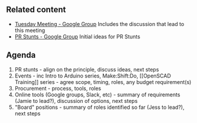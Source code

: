 ## Related content

* [Tuesday Meeting - Google Group](https://groups.google.com/forum/#!topic/swindon-hackspace/DBul8EQ8Cas) Includes the discussion that lead to this meeting
* [PR Stunts - Google Group](https://groups.google.com/forum/#!topic/swindon-hackspace/pj3LhbvMBCs) Initial ideas for PR Stunts


## Agenda

1. PR stunts - align on the principle, discuss ideas, next steps
2. Events - inc Intro to Arduino series, Make:Shift:Do, [[OpenSCAD Training]] series - agree scope, timing, roles, any budget requirement(s)
3. Procurement - process, tools, roles
4. Online tools (Google groups, Slack, etc) - summary of requirements (Jamie to lead?), discussion of options, next steps
5. "Board" positions - summary of roles identified so far (Jess to lead?), next steps


